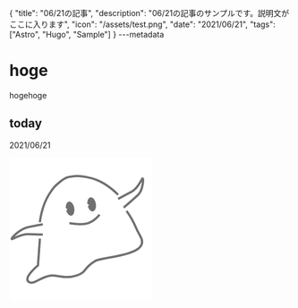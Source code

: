 {
  "title": "06/21の記事",
  "description": "06/21の記事のサンプルです。説明文がここに入ります",
  "icon": "/assets/test.png",
  "date": "2021/06/21",
  "tags": ["Astro", "Hugo", "Sample"]
}
---metadata

# hoge
hogehoge

## today
2021/06/21

![img](/assets/test.png)
